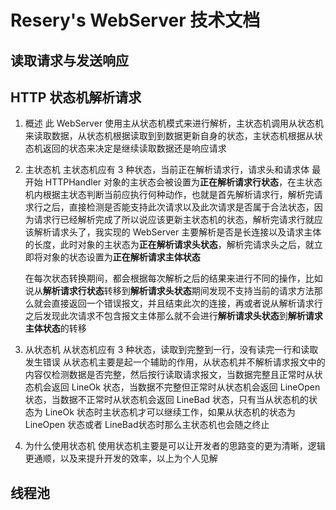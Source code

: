 # Resery's WebServer 技术文档

## 读取请求与发送响应


## HTTP 状态机解析请求

1. 概述
   此 WebServer 使用主从状态机模式来进行解析，主状态机调用从状态机来读取数据，从状态机根据读取到到数据更新自身的状态，主状态机根据从状态机返回的状态来决定是继续读取数据还是响应请求
2. 主状态机
   主状态机应有 3 种状态，当前正在解析请求行，请求头和请求体
   最开始 HTTPHandler 对象的主状态会被设置为**正在解析请求行状态**，在主状态机内根据主状态判断当前应执行何种动作，也就是首先解析请求行，解析完请求行之后，直接检测是否能支持此次请求以及此次请求是否属于合法状态，因为请求行已经解析完成了所以说应该更新主状态机的状态，解析完请求行就应该解析请求头了，我实现的 WebServer 主要解析是否是长连接以及请求主体的长度，此时对象的主状态为**正在解析请求头状态**，解析完请求头之后，就立即将对象的状态设置为**正在解析请求主体状态**

   在每次状态转换期间，都会根据每次解析之后的结果来进行不同的操作，比如说从**解析请求行状态**转移到**解析请求头状态**期间发现不支持当前的请求方法那么就会直接返回一个错误报文，并且结束此次的连接，再或者说从解析请求行之后发现此次请求不包含报文主体那么就不会进行**解析请求头状态**到**解析请求主体状态**的转移
3. 从状态机
   从状态机应有 3 种状态，读取到完整到一行，没有读完一行和读取发生错误
   从状态机主要是起一个辅助的作用，从状态机并不解析请求报文中的内容仅检测数据是否完整，然后按行读取请求报文，当数据完整且正常时从状态机会返回 LineOk 状态，当数据不完整但正常时从状态机会返回 LineOpen 状态，当数据不正常时从状态机会返回 LineBad 状态，只有当从状态机的状态为 LineOk 状态时主状态机才可以继续工作，如果从状态机的状态为 LineOpen 状态或者 LineBad状态时那么主状态机也会随之终止
4. 为什么使用状态机
   使用状态机主要是可以让开发者的思路变的更为清晰，逻辑更通顺，以及来提升开发的效率，以上为个人见解

## 线程池


